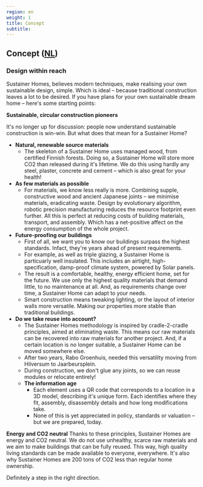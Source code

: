 ```yaml
---
region: en
weight: 1
title: Concept
subtitle:
---
```


## Concept ([NL](https://www.sustainerhomes.nl/concept/))
### Design within reach

Sustainer Homes, believes modern techniques, make realising your own sustainable design, simple. Which is ideal – because traditional construction leaves a lot to be desired. If you have plans for your own sustainable dream home – here's some starting points:

**Sustainable, circular construction pioneers**

It's no longer up for discussion: people now understand sustainable construction is win-win. But what does that mean for a Sustainer Home?

- **Natural, renewable source materials**
	- The skeleton of a Sustainer Home uses managed wood, from certified Finnish forests. Doing so, a Sustainer Home will store more CO2 than released during it's lifetime. We do this using hardly any steel, plaster, concrete and cement – which is also great for your health!
- **As few materials as possible**
	- For materials, we know less really is more. Combining supple, constructive wood and ancient Japanese joints – we minimise materials, eradicating waste. Design by evolutionary algorithm, robotic precision manufacturing reduces the resource footprint even further. All this is perfect at reducing costs of building materials, transport, and assembly.
Which has a net-positive affect on the energy consumption of the whole project.
- **Future-proofing our buildings**
	- First of all, we want you to know our buildings surpass the highest standards. Infact, they're years ahead of present requirements.
	- For example, as well as triple glazing, a Sustainer Home is particuarly well insulated. This includes an airtight, high-specification, damp-proof climate system, powered by Solar panels.
	- The result is a comfortable, healthy, energy efficient home, set for the future.
We use only the highest quality materials that demand little, to no maintenance at all. And, as requirements change over time, a Sustainer Home can adapt to your needs.
	- Smart construction means tweaking lighting, or the layout of interior walls more versatile. Making our properties more stable than traditional buildings.
- **Do we take reuse into account?**
	- The Sustainer Homes methodology is inspired by cradle-2-cradle principles, aimed at eliminating waste. This means our raw materials can be recovered into raw materials for another project. And, if a certain location is no longer suitable, a Sustainer Home can be moved somewhere else.
	- After two years, Rabo Groenhuis, needed this versatility moving from Hilversum to Jaarbeursplein.
	- During construction, we don't glue any joints, so we can reuse modules or relocate entirely!
	- **The information age**
		- Each element uses a QR code that corresponds to a location in a 3D model, describing it's unique form. Each identifies where they fit, assembly, disassembly details and how long modifications take.
		- None of this is yet appreciated in policy, standards or valuation – but we are prepared, today.

**Energy and CO2 neutral**
Thanks to these principles, Sustainer Homes are energy and CO2 neutral. We do not use unhealthy, scarce raw materials and we aim to make buildings that can be fully reused. This way, high quality living standards can be made available to everyone, everywhere. It's also why Sustainer Homes are 200 tons of CO2 less than regular home ownership.

Definitely a step in the right direction.
